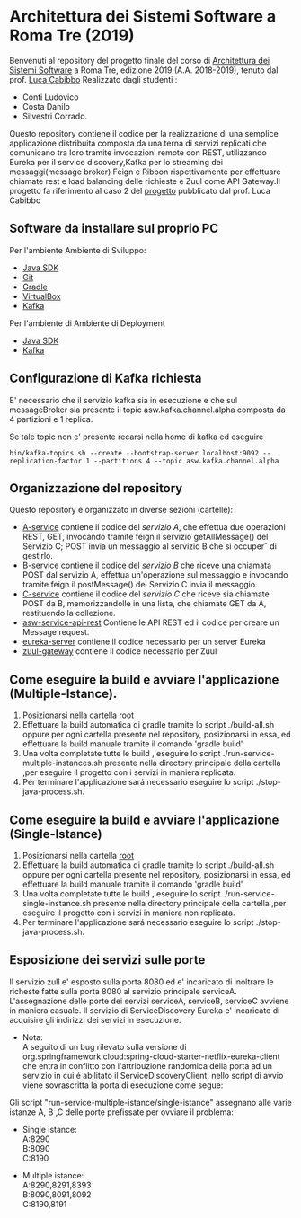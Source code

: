 # Architettura dei Sistemi Software a Roma Tre (2019)

Benvenuti al repository del progetto finale del corso 
di [Architettura dei Sistemi Software](http://cabibbo.dia.uniroma3.it/asw/) 
a Roma Tre, 
edizione 2019 (A.A. 2018-2019), 
tenuto dal prof. [Luca Cabibbo](http://cabibbo.dia.uniroma3.it/)
Realizzato dagli studenti :  
* Conti Ludovico
* Costa Danilo
* Silvestri Corrado. 

Questo repository contiene il codice per la realizzazione di una semplice applicazione distribuita composta da una terna di servizi replicati che comunicano tra loro tramite invocazioni remote con REST, utilizzando Eureka per il service discovery,Kafka per lo streaming dei messaggi(message broker) Feign e Ribbon rispettivamente per effettuare chiamate rest e load balancing delle richieste e Zuul come API Gateway.Il progetto fa riferimento al caso 2 del [progetto](http://cabibbo.dia.uniroma3.it/asw/progetti/asw-progetto.pdf) pubblicato dal prof. Luca Cabibbo

## Software da installare sul proprio PC 
Per l'ambiente Ambiente di Sviluppo:
* [Java SDK](http://www.oracle.com/technetwork/java/javase/) 
* [Git](https://git-scm.com/) 
* [Gradle](http://gradle.org/) 
* [VirtualBox](https://www.virtualbox.org/)
* [Kafka](https://kafka.apache.org/)

Per l'ambiente di Ambiente di Deployment
* [Java SDK](http://www.oracle.com/technetwork/java/javase/) 
* [Kafka](https://kafka.apache.org/)


## Configurazione di Kafka richiesta
E' necessario che il servizio kafka sia in esecuzione e che sul messageBroker sia presente il topic asw.kafka.channel.alpha composta da 4 partizioni e 1 replica.

Se tale topic non e' presente recarsi nella home di kafka ed eseguire  
```
bin/kafka-topics.sh --create --bootstrap-server localhost:9092 --replication-factor 1 --partitions 4 --topic asw.kafka.channel.alpha
```

## Organizzazione del repository 

Questo repository è organizzato in diverse sezioni (cartelle): 
* [A-service](A-service/) contiene il codice del *servizio A*, 
  che effettua due operazioni REST, GET, invocando tramite feign il servizio getAllMessage() del Servizio C;
  POST invia un messaggio al servizio B che si occuperˆ di gestirlo.
* [B-service](B-service/) contiene il codice del *servizio B* che riceve una chiamata POST dal servizio A, effettua un'operazione sul messaggio e invocando tramite feign il postMessage() del Servizio C invia il messaggio. 
* [C-service](C-service/) contiene il codice del *servizio C* che riceve sia chiamate POST da B,  memorizzandolle in una lista, che chiamate GET da A, restituendo la collezione.
* [asw-service-api-rest](asw-service-api-rest/) Contiene le API REST ed il codice per creare un Message request.
* [eureka-server](eureka-server/) contiene il codice necessario per un server Eureka
* [zuul-gateway](zuul-gateway/) contiene il codice necessario per Zuul 

## Come eseguire la build e avviare l'applicazione (Multiple-Istance). 

1) Posizionarsi nella cartella [root](.)
2) Effettuare la build automatica di gradle tramite lo script ./build-all.sh oppure per ogni cartella presente nel repository, posizionarsi in essa, ed effettuare la build manuale tramite il comando 'gradle build'
3) Una volta completate tutte le build , eseguire lo script ./run-service-multiple-instances.sh presente nella directory principale della cartella ,per eseguire il progetto con i servizi in maniera replicata. 
4) Per terminare l'applicazione sará necessario eseguire lo script ./stop-java-process.sh. 

## Come eseguire la build e avviare l'applicazione (Single-Istance)
1) Posizionarsi nella cartella [root](.)
2) Effettuare la build automatica di gradle tramite lo script ./build-all.sh oppure per ogni cartella presente nel repository, posizionarsi in essa, ed effettuare la build manuale tramite il comando 'gradle build'
3) Una volta completate tutte le build , eseguire lo script ./run-service-single-instance.sh presente nella directory principale della cartella ,per eseguire il progetto con i servizi in maniera non replicata. 
4) Per terminare l'applicazione sará necessario eseguire lo script ./stop-java-process.sh. 


## Esposizione dei servizi sulle porte
Il servizio zull e' esposto sulla porta 8080 ed e' incaricato di inoltrare le richeste fatte sulla porta 8080 al servizio principale serviceA.
L'assegnazione delle porte dei servizi serviceA, serviceB, serviceC avviene in maniera casuale.
Il servizio di ServiceDiscovery Eureka e' incaricato di acquisire gli indirizzi dei servizi in esecuzione.

* Nota:  
A seguito di un bug rilevato sulla versione di org.springframework.cloud:spring-cloud-starter-netflix-eureka-client che entra in conflitto con l'attribuzione randomica della porta ad un servizio in cui é abilitato il ServiceDiscoveryClient,
nello script di avvio viene sovrascritta la porta di esecuzione come segue:

Gli script "run-service-multiple-istance/single-istance" assegnano alle varie istanze A, B ,C delle porte prefissate per ovviare il problema: 
* Single istance:  
A:8290  
B:8090  
C:8190  

* Multiple istance:  
A:8290,8291,8393  
B:8090,8091,8092  
C:8190,8191  
